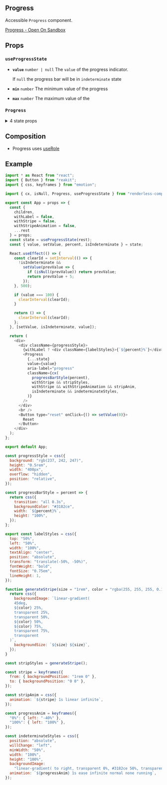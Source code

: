 ## Progress

Accessible `Progress` component.

[Progress - Open On Sandbox](https://codesandbox.io/s/42dwp)

## Props

<!-- Automatically generated -->

### `useProgressState`

- **`value`** <code>number | null</code> The `value` of the progress indicator.

  If `null` the progress bar will be in `indeterminate` state

- **`min`** <code>number</code> The minimum value of the progress
- **`max`** <code>number</code> The maximum value of the

### `Progress`

<details><summary>4 state props</summary>
> These props are returned by the state hook. You can spread them into this component (`{...state}`) or pass them separately. You can also provide these props from your own state logic.

- **`value`** <code>number | null</code> The `value` of the progress indicator.

  If `null` the progress bar will be in `indeterminate` state

- **`min`** <code>number</code> The minimum value of the progress
- **`max`** <code>number</code> The maximum value of the
- **`isIndeterminate`** <code>boolean</code> Set isInterminate state

</details>

## Composition

- Progress uses [useRole](https://reakit.io/docs/role)

## Example

```js
import * as React from "react";
import { Button } from "reakit";
import { css, keyframes } from "emotion";

import { cx, isNull, Progress, useProgressState } from "renderless-components";

export const App = props => {
  const {
    children,
    withLabel = false,
    withStripe = false,
    withStripeAnimation = false,
    ...rest
  } = props;
  const state = useProgressState(rest);
  const { value, setValue, percent, isIndeterminate } = state;

  React.useEffect(() => {
    const clearId = setInterval(() => {
      !isIndeterminate &&
        setValue(prevValue => {
          if (isNull(prevValue)) return prevValue;
          return prevValue + 5;
        });
    }, 500);

    if (value === 100) {
      clearInterval(clearId);
    }

    return () => {
      clearInterval(clearId);
    };
  }, [setValue, isIndeterminate, value]);

  return (
    <div>
      <div className={progressStyle}>
        {withLabel ? <div className={labelStyles}>{`${percent}%`}</div> : null}
        <Progress
          {...state}
          value={value}
          aria-label="progress"
          className={cx(
            progressBarStyle(percent),
            withStripe && stripStyles,
            withStripe && withStripeAnimation && stripAnim,
            isIndeterminate && indeterminateStyles,
          )}
        />
      </div>
      <br />
      <Button type="reset" onClick={() => setValue(0)}>
        Reset
      </Button>
    </div>
  );
};

export default App;

const progressStyle = css({
  background: "rgb(237, 242, 247)",
  height: "0.5rem",
  width: "400px",
  overflow: "hidden",
  position: "relative",
});

const progressBarStyle = percent => {
  return css({
    transition: "all 0.3s",
    backgroundColor: "#3182ce",
    width: `${percent}%`,
    height: "100%",
  });
};

export const labelStyles = css({
  top: "50%",
  left: "50%",
  width: "100%",
  textAlign: "center",
  position: "absolute",
  transform: "translate(-50%, -50%)",
  fontWeight: "bold",
  fontSize: "0.75em",
  lineHeight: 1,
});

function generateStripe(size = "1rem", color = "rgba(255, 255, 255, 0.15)") {
  return css({
    backgroundImage: `linear-gradient(
    45deg,
    ${color} 25%,
    transparent 25%,
    transparent 50%,
    ${color} 50%,
    ${color} 75%,
    transparent 75%,
    transparent
  )`,
    backgroundSize: `${size} ${size}`,
  });
}

const stripStyles = generateStripe();

const stripe = keyframes({
  from: { backgroundPosition: "1rem 0" },
  to: { backgroundPosition: "0 0" },
});

const stripAnim = css({
  animation: `${stripe} 1s linear infinite`,
});

const progressAnim = keyframes({
  "0%": { left: "-40%" },
  "100%": { left: "100%" },
});

const indeterminateStyles = css({
  position: "absolute",
  willChange: "left",
  minWidth: "50%",
  width: "100%",
  height: "100%",
  backgroundImage:
    "linear-gradient( to right, transparent 0%, #3182ce 50%, transparent 100% )",
  animation: `${progressAnim} 1s ease infinite normal none running`,
});
```
